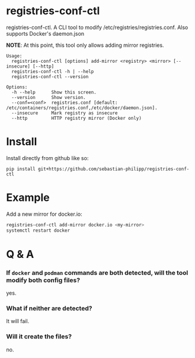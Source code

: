 # registries-conf-ctl

registries-conf-ctl. A CLI tool to modify
/etc/registries/registries.conf. Also supports Docker's daemon.json

**NOTE**: At this point, this tool only allows adding mirror registries. 

```
Usage:
  registries-conf-ctl [options] add-mirror <registry> <mirror> [--insecure] [--http]
  registries-conf-ctl -h | --help
  registries-conf-ctl --version

Options:
  -h --help      Show this screen.
  --version      Show version.
  --conf=<conf>  registries.conf [default: /etc/containers/registries.conf,/etc/docker/daemon.json].
  --insecure     Mark registry as insecure
  --http         HTTP registry mirror (Docker only)
```

# Install

Install directly from github like so:

```
pip install git+https://github.com/sebastian-philipp/registries-conf-ctl
```

# Example

Add a new mirror for docker.io:

```bash
registries-conf-ctl add-mirror docker.io <my-mirror>
systemctl restart docker
```

# Q & A

### If `docker` and `podman` commands are both detected, will the tool modify both config files?

yes.

### What if neither are detected?

It will fail.

### Will it create the files?

no.
